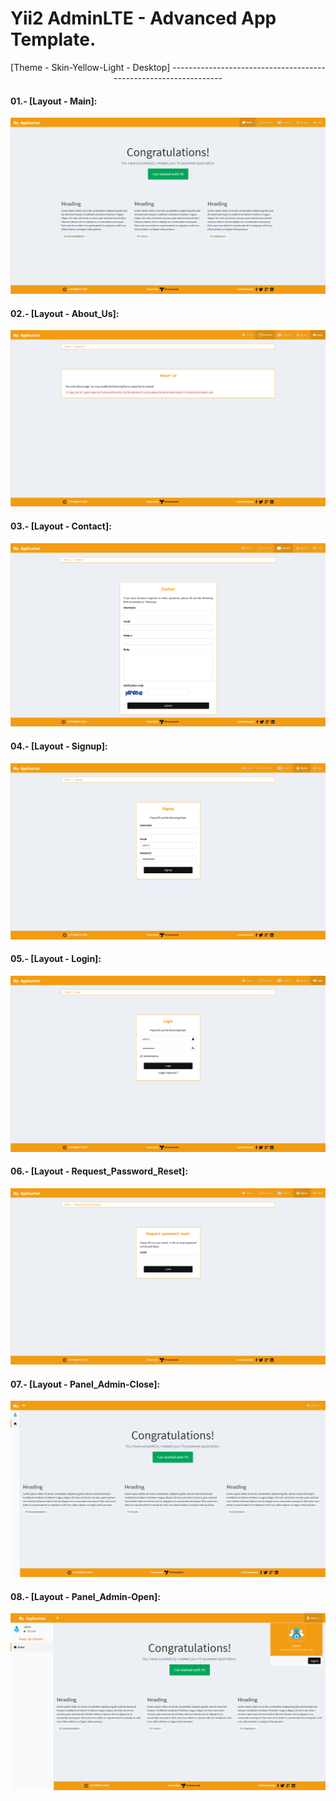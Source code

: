 Yii2 AdminLTE - Advanced App Template.
======================================

<p align= "center">[Theme - Skin-Yellow-Light - Desktop]
-----------------------------------------------------------------

#### 01.- [Layout - Main]:

![Home Page Skin-Yellow-light-Main](images/skin-yellow-light/yellow_light-main.png)

#### 02.- [Layout - About_Us]:

![Home Page Skin-Yellow-light-About_Us](images/skin-yellow-light/yellow_light-about_us.png)

#### 03.- [Layout - Contact]:

![Home Page Skin-Yellow-light-Contact](images/skin-yellow-light/yellow_light-contact.png)

#### 04.- [Layout - Signup]:

![Home Page Skin-Yellow-light-Signup](images/skin-yellow-light/yellow_light-signup.png)

#### 05.- [Layout - Login]:

![Home Page Skin-Yellow-light-Login](images/skin-yellow-light/yellow_light-login.png)

#### 06.- [Layout - Request_Password_Reset]:

![Home Page Skin-Yellow-light-Request_Password_Reset](images/skin-yellow-light/yellow_light-request_password_reset.png)

#### 07.- [Layout - Panel_Admin-Close]:

![Home Page Skin-Yellow-light-Panel_Admin-Close](images/skin-yellow-light/yellow_light-panel_admin-close.png)

#### 08.- [Layout - Panel_Admin-Open]:

![Home Page Skin-Yellow-light-Panel_Admin-Open](images/skin-yellow-light/yellow_light-panel_admin-open.png)